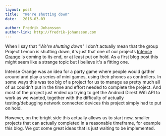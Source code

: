 ```yaml
---
layout: post
title:  "We're shutting down"
date:   2016-03-03

author: Fredrik Johansson
author-link: http://fredrik-johansson.com
---
```


When I say that *"We're shutting down"* I don't actually mean that the group Project Lemon is shutting down, it's just that one of our projects [Intense Orange](https://github.com/ProjectLemon/intense-orange) is coming to its end, or at least put on hold. As a first blog post this might seem like a strange topic but I believe it's a fitting one.

Intense Orange was an idea for a party game where people would gather around and play a series of mini games, using their phones as controllers. In some ways this was too big of a project for us to manage as pretty much all of us couldn't put in the time and effort needed to complete the project. And most of the project just ended up trying to get the Android Direkt Wifi API to work as we wanted, together with the difficulty of actually testing/debugging network connected devices this project simply had to put on hold.

However, on the bright side this actually allows us to start new, smaller projects that can actually completed in a reasonable timeframe, for example this blog. We got some great ideas that is just waiting to be implemented.
